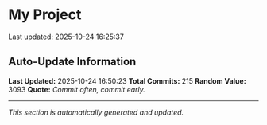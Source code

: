 # My Project


Last updated: 2025-10-24 16:25:37






























































































































































































































































































































































































































































































































































































































## Auto-Update Information

**Last Updated:** 2025-10-24 16:50:23
**Total Commits:** 215
**Random Value:** 3093
**Quote:** _Commit often, commit early._

---
_This section is automatically generated and updated._